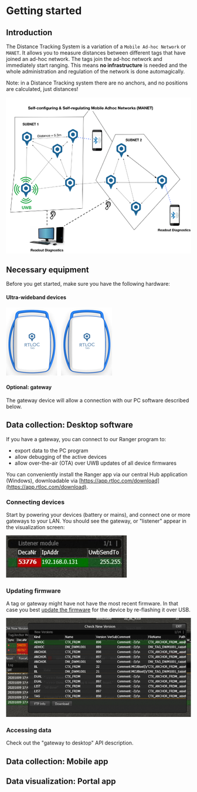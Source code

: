 # Getting started

## Introduction

The Distance Tracking System is a variation of a `Mobile Ad-hoc Network` or `MANET`. It allows you to measure distances between different tags that have joined an ad-hoc network.
The tags join the ad-hoc network and immediately start ranging. This means **no infrastructure** is needed and the whole administration and regulation of the network is done automagically.

Note: in a Distance Tracking system there are no anchors, and no positions are calculated, just distances!

![adhoc](./img/adhoc.png)

## Necessary equipment

Before you get started, make sure you have the following hardware:

#### Ultra-wideband devices

![nodes](./img/adhoc_nodes.png)

#### Optional: gateway

The gateway device will allow a connection with our PC software described below.

## Data collection: Desktop software

If you have a gateway, you can connect to our Ranger program to:

-   export data to the PC program
-   allow debugging of the active devices
-   allow over-the-air (OTA) over UWB updates of all device firmwares

You can conveniently install the Ranger app via our central Hub application (Windows), downloadable via [https://app.rtloc.com/download](https://app.rtloc.com/download).

### Connecting devices

Start by powering your devices (battery or mains), and connect one or more gateways to your LAN. You should see the gateway, or "listener" appear in the visualization screen:

![nodes](./img/listeners.jpg)

### Updating firmware

A tag or gateway might have not have the most recent firmware. In that case you best [update the firmware](/reference/fwupdate) for the device by re-flashing it over USB.

![nodes](./img/downloading_fw.png)

### Accessing data

Check out the "gateway to desktop" API description.

## Data collection: Mobile app

## Data visualization: Portal app
